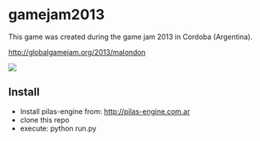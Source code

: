 gamejam2013
===========

This game was created during the game jam 2013 in Cordoba (Argentina).

http://globalgamejam.org/2013/malondon

<img src='https://raw.github.com/hugoruscitti/gamejam2013/master/screenshot.png'>

Install
-------

- Install pilas-engine from: http://pilas-engine.com.ar
- clone this repo
- execute: python run.py
